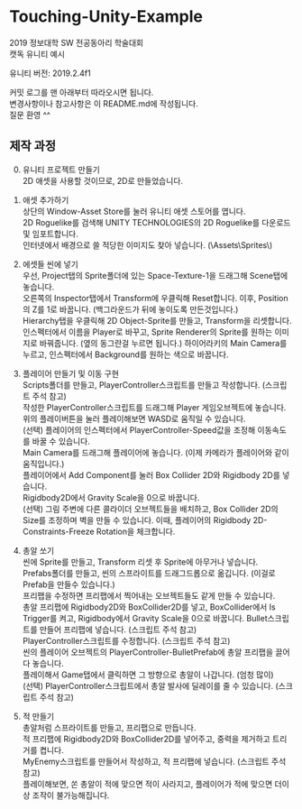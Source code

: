 # Touching-Unity-Example

2019 정보대학 SW 전공동아리 학술대회  
캣독 유니티 예시

유니티 버전: 2019.2.4f1

커밋 로그를 맨 아래부터 따라오시면 됩니다.  
변경사항이나 참고사항은 이 README.md에 작성됩니다.  
질문 환영 ^^

## 제작 과정

0. 유니티 프로젝트 만들기  
    2D 애셋을 사용할 것이므로, 2D로 만들었습니다.  

1. 애셋 추가하기  
    상단의 Window-Asset Store를 눌러 유니티 애셋 스토어를 엽니다.  
    2D Roguelike를 검색해 UNITY TECHNOLOGIES의 2D Roguelike를 다운로드 및 임포트합니다.  
    인터넷에서 배경으로 쓸 적당한 이미지도 찾아 넣습니다. (\Assets\Sprites\\)  

2. 에셋들 씬에 넣기  
    우선, Project탭의 Sprite폴더에 있는 Space-Texture-1을 드래그해 Scene탭에 놓습니다.  
    오른쪽의 Inspector탭에서 Transform에 우클릭해 Reset합니다. 이후, Position의 Z를 1로 바꿉니다. (백그라운드가 뒤에 놓이도록 만든것입니다.)  
    Hierarchy탭을 우클릭해 2D Object-Sprite를 만들고, Transform을 리셋합니다.  
    인스펙터에서 이름을 Player로 바꾸고, Sprite Renderer의 Sprite를 원하는 이미지로 바꿔줍니다. (옆의 동그란걸 누르면 됩니다.)
    하이어라키의 Main Camera를 누르고, 인스펙터에서 Background를 원하는 색으로 바꿉니다.  
    
3. 플레이어 만들기 및 이동 구현  
    Scripts폴더를 만들고, PlayerController스크립트를 만들고 작성합니다. (스크립트 주석 참고)  
    작성한 PlayerController스크립트를 드래그해 Player 게임오브젝트에 놓습니다.  
    위의 플레이버튼을 눌러 플레이해보면 WASD로 움직일 수 있습니다.  
    (선택) 플레이어의 인스펙터에서 PlayerController-Speed값을 조정해 이동속도를 바꿀 수 있습니다.  
    Main Camera를 드래그해 플레이어에 놓습니다. (이제 카메라가 플레이어와 같이 움직입니다.)  
    플레이어에서 Add Component를 눌러 Box Collider 2D와 Rigidbody 2D를 넣습니다.  
    Rigidbody2D에서 Gravity Scale을 0으로 바꿉니다.  
    (선택) 그림 주변에 다른 콜라이더 오브젝트들을 배치하고, Box Collider 2D의 Size를 조정하며 벽을 만들 수 있습니다. 이때, 플레이어의 Rigidbody 2D-Constraints-Freeze Rotation을 체크합니다.  

4. 총알 쏘기  
    씬에 Sprite를 만들고, Transform 리셋 후 Sprite에 아무거나 넣습니다.  
    Prefabs폴더를 만들고, 씬의 스프라이트를 드래그드롭으로 옮깁니다. (이걸로 Prefab을 만들수 있습니다.)  
    프리팹을 수정하면 프리팹에서 찍어내는 오브젝트들도 같게 만들 수 있습니다.  
    총알 프리팹에 Rigidbody2D와 BoxCollider2D를 넣고, BoxCollider에서 Is Trigger를 켜고, Rigidbody에서 Gravity Scale을 0으로 바꿉니다.
    Bullet스크립트를 만들어 프리팹에 넣습니다. (스크립트 주석 참고)  
    PlayerController스크립트를 수정합니다. (스크립트 주석 참고)  
    씬의 플레이어 오브젝트의 PlayerController-BulletPrefab에 총알 프리팹을 끌어다 놓습니다.  
    플레이해서 Game탭에서 클릭하면 그 방향으로 총알이 나갑니다. (엄청 많이)  
    (선택) PlayerController스크립트에서 총알 발사에 딜레이를 줄 수 있습니다. (스크립트 주석 참고)

5. 적 만들기  
    총알처럼 스프라이트를 만들고, 프리팹으로 만듭니다.  
    적 프리팹에 Rigidbody2D와 BoxCollider2D를 넣어주고, 중력을 제거하고 트리거를 켭니다.  
    MyEnemy스크립트를 만들어서 작성하고, 적 프리팹에 넣습니다. (스크립트 주석 참고)  
    플레이해보면, 쏜 총알이 적에 맞으면 적이 사라지고, 플레이어가 적에 맞으면 더이상 조작이 불가능해집니다.  
    